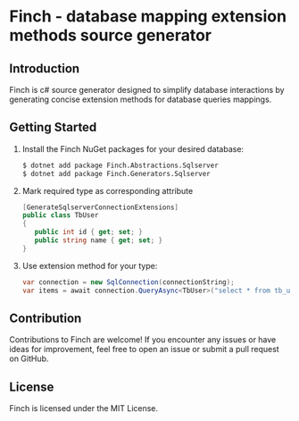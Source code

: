 # Finch - database mapping extension methods source generator

## Introduction

Finch is c# source generator designed to simplify database interactions by generating concise extension methods for
database queries mappings.

## Getting Started

1. Install the Finch NuGet packages for your desired database:
    ```bash
    $ dotnet add package Finch.Abstractions.Sqlserver
    $ dotnet add package Finch.Generators.Sqlserver
    ```
2. Mark required type as corresponding attribute
   ```c#
   [GenerateSqlserverConnectionExtensions]
   public class TbUser
   {
      public int id { get; set; }
      public string name { get; set; }
   }
   ```
3. Use extension method for your type:

   ```c#
   var connection = new SqlConnection(connectionString);
   var items = await connection.QueryAsync<TbUser>("select * from tb_user");
   ```

## Contribution

Contributions to Finch are welcome! If you encounter any issues or have ideas for improvement, feel free to open an
issue or submit a pull request on GitHub.

## License

Finch is licensed under the MIT License.